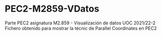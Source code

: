 # PEC2-M2859-VDatos
Parte PEC2 asignatura M2.859 - Visualización de datos UOC  2021/22-2
Fichero obtenido  para mostrar la técnic de Parallel Coordinates en PEC2
